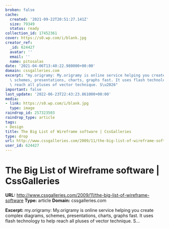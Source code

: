 ```yaml
---
broken: false
cache:
  created: '2021-09-22T20:51:27.141Z'
  size: 79349
  status: ready
collection_id: 17452361
cover: https://s0.wp.com/i/blank.jpg
creator_ref:
  _id: 624427
  avatar: ''
  email: ''
  name: pitosalas
date: '2021-04-06T13:40:22.980000+00:00'
domain: cssgalleries.com
excerpt: "my.origramy: My.origramy is online service helping you create complex diagrams,\
  \ schemes, presentations, charts, graphs fast. It uses flash technology to help\
  \ reach all pluses of vector technique. S\u2026"
important: false
last_update: '2022-06-23T22:43:23.861000+00:00'
media:
- link: https://s0.wp.com/i/blank.jpg
  type: image
raindrop_id: 257323503
raindrop_type: article
tags:
- Design
title: The Big List of Wireframe software | CssGalleries
type: drop
url: http://www.cssgalleries.com/2009/11/the-big-list-of-wireframe-software
user_id: 624427
---
```


# The Big List of Wireframe software | CssGalleries

**URL:** http://www.cssgalleries.com/2009/11/the-big-list-of-wireframe-software
**Type:** article
**Domain:** cssgalleries.com

**Excerpt:** my.origramy: My.origramy is online service helping you create complex diagrams, schemes, presentations, charts, graphs fast. It uses flash technology to help reach all pluses of vector technique. S…
